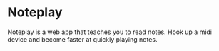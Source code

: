 # Noteplay

Noteplay is a web app that teaches you to read notes. Hook up a midi device and become faster at quickly playing notes.

